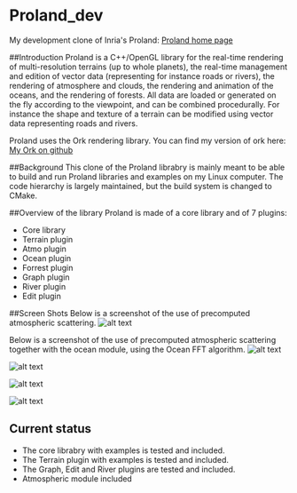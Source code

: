 # Proland_dev

My development clone of Inria's Proland:
[Proland home page](http://proland.imag.fr/)
   
##Introduction
Proland is a C++/OpenGL library for the real-time rendering of multi-resolution terrains (up to whole planets), the real-time management and edition of vector data (representing for instance roads or rivers), the rendering of atmosphere and clouds, the rendering and animation of the oceans, and the rendering of forests. All data are loaded or generated on the fly according to the viewpoint, and can be combined procedurally. For instance the shape and texture of a terrain can be modified using vector data representing roads and rivers.

Proland uses the Ork rendering library. You can find my version of ork here:
[My Ork on github](https://github.com/LarsFlaeten/ork)

##Background
This clone of the Proland librabry is mainly meant to be able to build and run Proland libraries and examples on my Linux computer. The code hierarchy is largely maintained, but the build system is changed to CMake.

##Overview of the library
Proland is made of a core library and of 7 plugins:
* Core library
* Terrain plugin
* Atmo plugin
* Ocean plugin
* Forrest plugin
* Graph plugin
* River plugin
* Edit plugin

##Screen Shots
Below is a screenshot of the use of precomputed atmospheric scattering.
![alt text](https://raw.githubusercontent.com/LarsFlaeten/Proland_dev/master/web/Atmo_test.png "Test of precomputed atmospheric scattering")

Below is a screenshot of the use of precomputed atmospheric scattering together with the ocean module, using the Ocean FFT algorithm.
![alt text](https://raw.githubusercontent.com/LarsFlaeten/Proland_dev/master/web/Ocean_and_atmo2.png "Test of precomputed atmospheric scattering and ocean")

![alt text](https://raw.githubusercontent.com/LarsFlaeten/Proland_dev/master/web/Procedural_landscape_test.png "Procedural landscape test")

![alt text](https://raw.githubusercontent.com/LarsFlaeten/Proland_dev/master/web/first_procedural_planet.png "First procedural planet")

![alt text](https://raw.githubusercontent.com/LarsFlaeten/Proland_dev/master/web/Blue_marble_test.png "First earth test (with low res texture)")

## Current status
* The core librabry with examples is tested and included.
* The Terrain plugin with examples is tested and included.
* The Graph, Edit and River plugins are tested and included.
* Atmospheric module included

